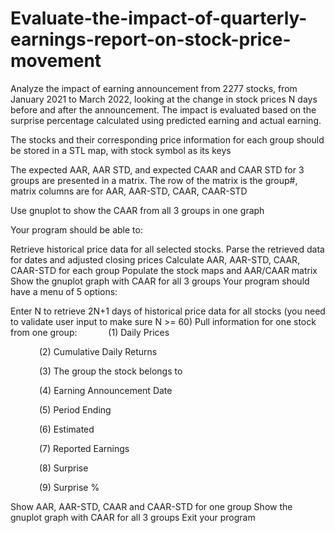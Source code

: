 # Evaluate-the-impact-of-quarterly-earnings-report-on-stock-price-movement
Analyze the impact of earning announcement from 2277 stocks, from January 2021 to March 2022, looking at the change in stock prices N days before and after the announcement. The impact is evaluated based on the surprise percentage calculated using predicted earning and actual earning.

The stocks and their corresponding price information for each group should be stored in a STL map, with stock symbol as its keys

The expected AAR, AAR STD, and expected CAAR and CAAR STD for 3 groups are presented in a matrix. The row of the matrix is the group#, matrix columns are for AAR, AAR-STD, CAAR, CAAR-STD

Use gnuplot to show the CAAR from all 3 groups in one graph

Your program should be able to:

Retrieve historical price data for all selected stocks. Parse the retrieved data for dates and adjusted closing prices
Calculate AAR, AAR-STD, CAAR, CAAR-STD for each group
Populate the stock maps and AAR/CAAR matrix
Show the gnuplot graph with CAAR for all 3 groups
Your program should have a menu of 5 options:

Enter N to retrieve 2N+1 days of historical price data for all stocks (you need to validate user input to make sure N >= 60)
Pull information for one stock from one group:
    (1) Daily Prices

    (2) Cumulative Daily Returns

    (3) The group the stock belongs to

    (4) Earning Announcement Date

    (5) Period Ending

    (6) Estimated

    (7) Reported Earnings

    (8) Surprise

    (9) Surprise %

Show AAR, AAR-STD, CAAR and CAAR-STD for one group
Show the gnuplot graph with CAAR for all 3 groups
Exit your program
